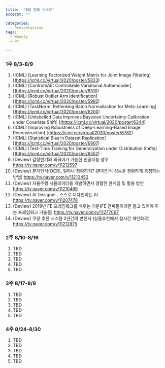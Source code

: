 ```yaml
---
title:  "8월 발표 리스트"
excerpt: ""

categories:
  - Presentations
tags:
  - Weekly
  - PT

---
```


###     1주 8/3-8/9

1. (ICML) [Learning Factorized Weight Matrix for Joint Image Filtering]
   [(https://icml.cc/virtual/2020/poster/5833)
2. (ICML) [ControlVAE: Controllable Variational Autoencoder]
   [(https://icml.cc/virtual/2020/poster/6510)
3. (ICML) [Robust Outlier Arm Identification]
   [(https://icml.cc/virtual/2020/poster/5992)
4. (ICML) [TaskNorm: Rethinking Batch Normalization for Meta-Learning]
   [(https://icml.cc/virtual/2020/poster/6200)
5. (ICML) [Unlabelled Data Improves Bayesian Uncertainty Calibration under Covariate Shift]
   [(https://icml.cc/virtual/2020/poster/6244)
6. (ICML) [Improving Robustness of Deep-Learning-Based Image Reconstruction]
   [(https://icml.cc/virtual/2020/poster/6782)
7. (ICML) [Statistical Bias in Dataset Replication]
   [(https://icml.cc/virtual/2020/poster/6807)
8. (ICML) [Test-Time Training for Generalization under Distribution Shifts]
   [(https://icml.cc/virtual/2020/poster/6552)
9. (Deview) 감정연기와 외국어가 가능한 인공지능 성우
   https://tv.naver.com/v/11212597
10. (Deview) 문자인식(OCR), 얼마나 정확하지? (문자인식 성능을 정확하게 측정하는 방법)
    https://tv.naver.com/v/11210453
11. (Deview) 자율주행 시뮬레이터를 개발하면서 경험한 한계점 및 활용 방안
    https://tv.naver.com/v/11210469
12. (Deview) AI Designer : 스스로 디자인하는 AI
    https://tv.naver.com/v/11207478
13. (Deview) 2019년 FE 프레임워크를 배우는 기분(FE 인싸들이라면 알고 있어야 하는 프레임워크 기술들)
    https://tv.naver.com/v/11277067
14. (Deview) 쿠팡 추천 시스템 2년간의 변천사 (상품추천에서 실시간 개인화로)
    https://tv.naver.com/v/11212875

### 2주 8/10-8/16

1. TBD
2. TBD
3. TBD
4. TBD
5. TBD

### 3주 8/17-8/9

1. TBD
2. TBD
3. TBD
4. TBD
5. TBD

### 4주 8/24-8/30

1. TBD
2. TBD
3. TBD
4. TBD
5. TBD